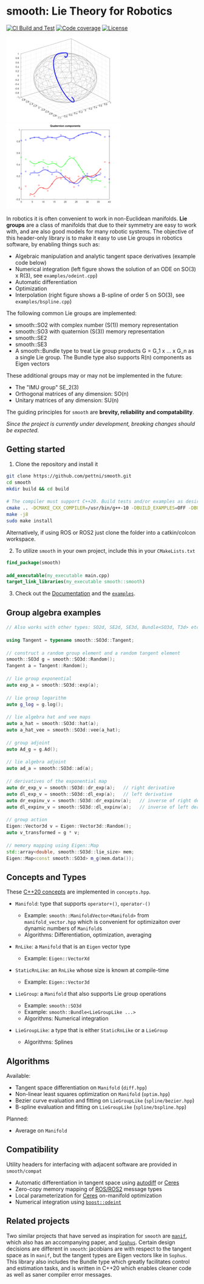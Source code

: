 # smooth: Lie Theory for Robotics

[![CI Build and Test][ci-shield]][ci-link]
[![Code coverage][cov-shield]][cov-link]
[![License][license-shield]][license-link]

<img src="media/ode.png" width="300">  <img src="media/bspline.png" width="300">

In robotics it is often convenient to work in non-Euclidean manifolds. **Lie groups** are a class of manifolds that due to their symmetry are easy to work with, and are also good models for many robotic systems. The objective of this header-only library is to make it easy to use Lie groups in robotics software, by enabling things such as:

 * Algebraic manipulation and analytic tangent space derivatives (example code below)
 * Numerical integration (left figure shows the solution of an ODE on SO(3) x R(3), see `examples/odeint.cpp`)
 * Automatic differentiation
 * Optimization
 * Interpolation (right figure shows a B-spline of order 5 on SO(3), see `examples/bspline.cpp`)

The following common Lie groups are implemented:
 * smooth::SO2 with complex number (S(1)) memory representation
 * smooth::SO3 with quaternion (S(3)) memory representation
 * smooth::SE2
 * smooth::SE3
 * A smooth::Bundle type to treat Lie group products G = G\_1 x ... x G\_n as a single Lie group. The Bundle type also supports R(n) components as Eigen vectors

These additional groups may or may not be implemented in the future:
 * The "IMU group" SE\_2(3)
 * Orthogonal matrices of any dimension: SO(n)
 * Unitary matrices of any dimension: SU(n)

The guiding principles for `smooth` are **brevity, reliability and compatability**.

*Since the project is currently under development, breaking changes should be expected.*

## Getting started

1. Clone the repository and install it
```zsh
git clone https://github.com/pettni/smooth.git
cd smooth
mkdir build && cd build

# The compiler must support C++20. Build tests and/or examples as desired
cmake .. -DCMAKE_CXX_COMPILER=/usr/bin/g++-10 -DBUILD_EXAMPLES=OFF -DBUILD_TESTS=OFF
make -j8
sudo make install
```

Alternatively, if using ROS or ROS2 just clone the folder into a catkin/colcon workspace.

2. To utilize `smooth` in your own project, include this in your `CMakeLists.txt`
```cmake
find_package(smooth)

add_executable(my_executable main.cpp)
target_link_libraries(my_executable smooth::smooth)
```

3. Check out the [Documentation][doc-link] and the [`examples`](https://github.com/pettni/smooth/tree/master/examples).

## Group algebra examples

 ```cpp
 // Also works with other types: SO2d, SE2d, SE3d, Bundle<SO3d, T3d> etc...

 using Tangent = typename smooth::SO3d::Tangent;

 // construct a random group element and a random tangent element
 smooth::SO3d g = smooth::SO3d::Random();
 Tangent a = Tangent::Random();

 // lie group exponential
 auto exp_a = smooth::SO3d::exp(a);

 // lie group logarithm
 auto g_log = g.log();

 // lie algebra hat and vee maps
 auto a_hat = smooth::SO3d::hat(a);
 auto a_hat_vee = smooth::SO3d::vee(a_hat);

 // group adjoint
 auto Ad_g = g.Ad();

 // lie algebra adjoint
 auto ad_a = smooth::SO3d::ad(a);

 // derivatives of the exponential map
 auto dr_exp_v = smooth::SO3d::dr_exp(a);   // right derivative
 auto dl_exp_v = smooth::SO3d::dl_exp(a);   // left derivative
 auto dr_expinv_v = smooth::SO3d::dr_expinv(a);   // inverse of right derivative
 auto dl_expinv_v = smooth::SO3d::dl_expinv(a);   // inverse of left derivative

 // group action
 Eigen::Vector3d v = Eigen::Vector3d::Random();
 auto v_transformed = g * v;

 // memory mapping using Eigen::Map
 std::array<double, smooth::SO3d::lie_size> mem;
 Eigen::Map<const smooth::SO3d> m_g(mem.data());
 ```


## Concepts and Types

These [C++20 concepts](https://en.cppreference.com/w/cpp/concepts) are implemented in `concepts.hpp`.

* ```Manifold```: type that supports ```operator+()```, ```operator-()```
  * Example: ```smooth::ManifoldVector<Manifold>``` from ```manifold_vector.hpp``` which is convenient for optimizaiton over dynamic numbers of ```Manifold```s
  * Algorithms: Differentiation, optimization, averaging

* ```RnLike```: a ```Manifold``` that is an ```Eigen``` vector type
  * Example: ```Eigen::VectorXd```

* ```StaticRnLike```: an ```RnLike``` whose size is known at compile-time
  * Example: ```Eigen::Vector3d```

* ```LieGroup```: a ```Manifold``` that also supports Lie group operations
  * Example: ```smooth::SO3d```
  * Example: ```smooth::Bundle<LieGroupLike ...>```
  * Algorithms: Numerical integration

* ```LieGroupLike```: a type that is either ```StaticRnLike``` or a ```LieGroup```
  * Algorithms: Splines


## Algorithms

Available:

* Tangent space differentiation on ```Manifold``` (`diff.hpp`)
* Non-linear least squares optimization on ```Manifold``` (`optim.hpp`)
* Bezier curve evaluation and fitting on ```LieGroupLike```  (`spline/bezier.hpp`)
* B-spline evaluation and fitting on ```LieGroupLike``` (`spline/bspline.hpp`)

Planned:

* Average on ```Manifold```


## Compatibility

Utility headers for interfacing with adjacent software are provided in `smooth/compat`

* Automatic differentiation in tangent space using [autodiff](https://autodiff.github.io/) or [Ceres](http://ceres-solver.org)
* Zero-copy memory mapping of [ROS/ROS2](https://www.ros.org/) message types
* Local parameterization for [Ceres](http://ceres-solver.org/) on-manifold optimization
* Numerical integration using [`boost::odeint`](https://www.boost.org/doc/libs/1_76_0/libs/numeric/odeint/doc/html/index.html)


## Related projects

Two similar projects that have served as inspiration for `smooth` are [`manif`](https://github.com/artivis/manif/), which also has an accompanying paper, and [`Sophus`](https://github.com/strasdat/Sophus/). Certain design decisions are different in `smooth`: jacobians are with respect to the tangent space as in `manif`, but the tangent types are Eigen vectors like in `Sophus`. This library also includes the Bundle type which greatly facilitates control and estimation tasks, and is written in C++20 which enables cleaner code as well as saner compiler error messages.

<!-- MARKDOWN LINKS AND IMAGES -->
[doc-link]: https://pettni.github.io/smooth

[ci-shield]: https://img.shields.io/github/workflow/status/pettni/smooth/build_and_test/master?style=flat-square
[ci-link]: https://github.com/pettni/lie/actions/workflows/build_and_test.yml

[cov-shield]: https://img.shields.io/codecov/c/gh/pettni/smooth/master?style=flat-square
[cov-link]: https://codecov.io/gh/pettni/smooth

[license-shield]: https://img.shields.io/github/license/pettni/smooth.svg?style=flat-square
[license-link]: https://github.com/pettni/smooth/blob/master/LICENSE

